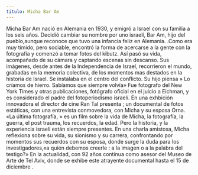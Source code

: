 ```yaml
---
titulo: Micha Bar Am
---
```


Micha Bar Am nació  en Alemania en 1930, y emigró a Israel con su familia a los seis años. Decidió cambiar su nombre por uno israelí, Bar Am, hijo del pueblo,aunque reconoce que tuvo una infancia feliz en Alemania.
.Como era muy tímido, pero sociable, encontró la forma de acercarse a la gente  con la fotografía y
comenzó a tomar fotos del kibutz. Así pasó su vida, acompañado de su cámara y captando escenas  sin descanso.
Sus imágenes, desde antes de la Independencia de Israel,  recorrieron el mundo, grabadas en la memoria colectiva, de los momentos mas destados en la historia de Israel. Se instalaba en el centro del conflicto.
Su hijo piensa » Lo críamos de hierro. Sabíamos que siempre volvía»
 Fue fotografo del New York Times y otras publicaciones,  fotógrafo oficial en el juicio a Eichman, y es considerado el padre del fotoperiodismo israelí. 
En una exhbición innovadora el director de cine Ran Tal presenta ; un documental de fotos estáticas, con una entrevista conmovedora, con Micha y su esposa Orna. «La última fotografía, » es un  film sobre la vida de Micha, la fotografía, la guerra, el post trauma, los recuerdos,  la edad. Pero la historia,  y la experiencia israelí están siempre presentes.
En una charla amistosa, Micha reflexiona sobre su vida, su sionismo y su carrera, confrontando por momentos sus recuerdos con su esposa, donde surge la duda para los investigadores,«a quién debemos creerle : a la imagen  o a la palabra del testigo?»
En la actualidad, con 92 años contínua como asesor del Museo de Arte de Tel Aviv, donde se exhibe este  atrayente documental  hasta el 15 de diciembre .




